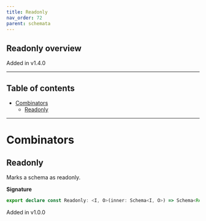 ```yaml
---
title: Readonly
nav_order: 72
parent: schemata
---
```


## Readonly overview

Added in v1.4.0

---

<h2 class="text-delta">Table of contents</h2>

- [Combinators](#combinators)
  - [Readonly](#readonly)

---

# Combinators

## Readonly

Marks a schema as readonly.

**Signature**

```ts
export declare const Readonly: <I, O>(inner: Schema<I, O>) => Schema<Readonly<I>, Readonly<O>>
```

Added in v1.0.0
